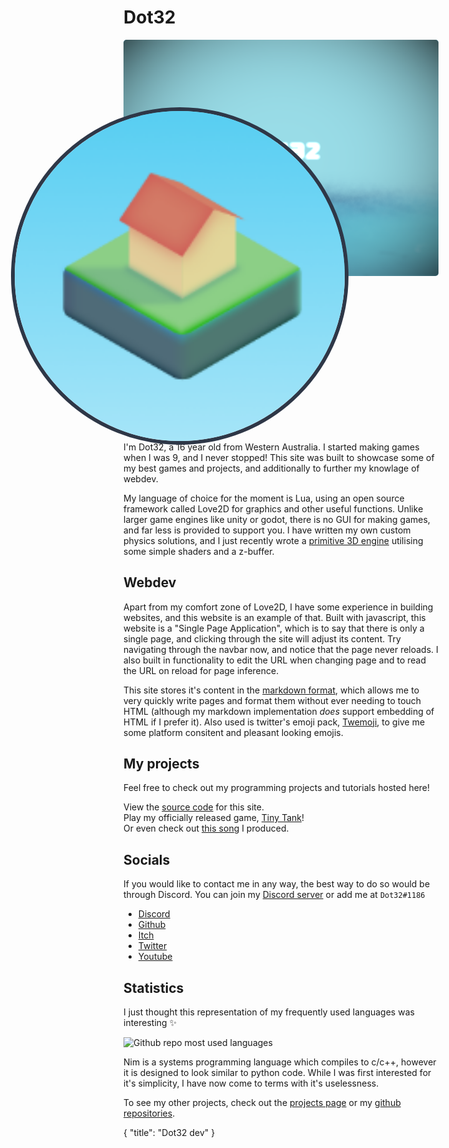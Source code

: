 # Dot32
<!-- <div style="background-image: linear-gradient(hsl(194, 85%, 65%), hsl(194, 85%, 81%));border-radius: 5px;"><img src="dot32/sunrise somewhere.png" style="max-height: 30vh;"></div> -->
<!-- transform: translate(0, -50%); -->

<div style="overflow: hidden;max-height: 30vh;background-image: linear-gradient(hsl(194, 85%, 65%), hsl(194, 85%, 81%));border-radius: 5px;display: flex;
    justify-content: center;
    align-items: center;"><img alt="Dot32 written in the minecraft enchanting table font, (SGA) floating above a sea." src="/dot32/the-sea.webp" style="object-fit: cover;width: 100%;"></div> 
<img alt="Dot32 Logo" src="/dot32/sunrise-somewhere-square-copy.webp" style="border-radius: 50%;border-style: solid;border-width: 2px; border-color: #2e3747;width: 4.4vh; transform: translate(0, -50%) scale(3);">

## Who am I ✌️ 
I'm Dot32, a 16 year old from Western Australia. I started making games when I was 9, and I never stopped!
This site was built to showcase some of my best games and projects, and additionally to further my knowlage of webdev.

My language of choice for the moment is Lua, using an open source framework called Love2D for graphics and other useful functions. Unlike larger game engines like unity or godot, there is no GUI for making games, and far less is provided to support you. I have written my own custom physics solutions, and I just recently wrote a [primitive 3D engine](https://github.com/Dot32IsCool/3D-in-love2D) utilising some simple shaders and a z-buffer.

## Webdev
Apart from my comfort zone of Love2D, I have some experience in building websites, and this website is an example of that. Built with javascript, this website is a "Single Page Application", which is to say that there is only a single page, and clicking through the site will adjust its content. Try navigating through the navbar now, and notice that the page never reloads. I also built in functionality to edit the URL when changing page and to read the URL on reload for page inference.

This site stores it's content in the [markdown format](https://www.markdownguide.org/cheat-sheet/), which allows me to very quickly write pages and format them without ever needing to touch HTML (although my markdown implementation *does* support embedding of HTML if I prefer it). Also used is twitter's emoji pack, [Twemoji](https://twemoji.twitter.com/), to give me some platform consitent and pleasant looking emojis.

## My projects
Feel free to check out my programming projects and tutorials hosted here!

View the [source code](https://github.com/Dot32IsCool/dot32-website-v4) for this site. <br>
Play my officially released game, [Tiny Tank](https://dot32.itch.io/tiny-tank)! <br>
Or even check out [this song](https://soundcloud.com/dot32/journey-to-the-clouds) I produced. <br>

## Socials
If you would like to contact me in any way, the best way to do so would be through Discord. You can join my [Discord server](https://discord.gg/Pswb8khdgQ) or add me at `Dot32#1186`

<div class="socials">
	<ul>
		<li><a href="https://discord.gg/Pswb8khdgQ" target="blank"><span class="fab fa-discord"></span> Discord <span class="fas fa-external-link-alt"></span></a></li>
		<li><a href="https://github.com/Dot32IsCool" target="blank"><span class="fab fa-github"></span> Github <span class="fas fa-external-link-alt"></span></a></li>
		<li><a href="https://dot32.itch.io/" target="blank"><span class="fab fa-itch-io"></span> Itch <span class="fas fa-external-link-alt"></span></a></li>
		<li><a href="https://twitter.com/Dot32IsCool" target="blank"><span class="fab fa-twitter"></span> Twitter <span class="fas fa-external-link-alt"></span></a></li>
		<li><a href="https://www.youtube.com/channel/UC1Sg1xOPgdLgnJPW0KHie8Q" target="blank"><span class="fab fa-youtube"></span> Youtube <span class="fas fa-external-link-alt"></span></a></li>
	</ul>
</div>

## Statistics
I just thought this representation of my frequently used languages was interesting ✨

<img alt="Github repo most used languages" src="https://github-readme-stats.vercel.app/api/top-langs/?username=Dot32IsCool&layout=compact&langs_count=6">

Nim is a systems programming language which compiles to c/c++, however it is designed to look similar to python code. While I was first interested for it's simplicity, I have now come to terms with it's uselessness.

To see my other projects, check out the [projects page](/projects) or my [github repositories](https://github.com/Dot32IsCool?tab=repositories).

<div id="json">
  {
    "title": "Dot32 dev"
  }
</div>